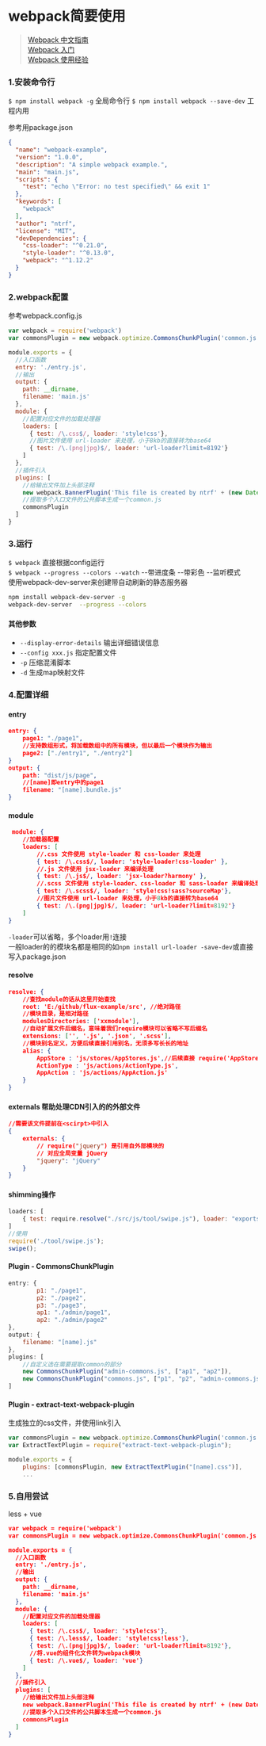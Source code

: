 # webpack简要使用
>[Webpack 中文指南](http://zhaoda.net/webpack-handbook/index.html)  
>[Webpack 入门](http://www.cnblogs.com/vajoy/p/4650467.html)  
>[Webpack 使用经验](http://www.cnblogs.com/giveiris/p/5237080.html)  

### 1.安装命令行
`$ npm install webpack -g` 全局命令行
`$ npm install webpack --save-dev` 工程内用

参考用package.json
```json
{
  "name": "webpack-example",
  "version": "1.0.0",
  "description": "A simple webpack example.",
  "main": "main.js",
  "scripts": {
    "test": "echo \"Error: no test specified\" && exit 1"
  },
  "keywords": [
    "webpack"
  ],
  "author": "ntrf",
  "license": "MIT",
  "devDependencies": {
    "css-loader": "^0.21.0",
    "style-loader": "^0.13.0",
    "webpack": "^1.12.2"
  }
}
```

### 2.webpack配置
参考webpack.config.js
```js
var webpack = require('webpack')
var commonsPlugin = new webpack.optimize.CommonsChunkPlugin('common.js');

module.exports = {
  //入口函数
  entry: './entry.js',
  //输出
  output: {
    path: __dirname,
    filename: 'main.js'
  },
  module: {
    //配置对应文件的加载处理器
    loaders: [
      { test: /\.css$/, loader: 'style!css'},
      //图片文件使用 url-loader 来处理，小于8kb的直接转为base64
      { test: /\.(png|jpg)$/, loader: 'url-loader?limit=8192'}
    ]
  },
  //插件引入
  plugins: [
    //给输出文件加上头部注释
    new webpack.BannerPlugin('This file is created by ntrf' + (new Date()).getTime()),
    //提取多个入口文件的公共脚本生成一个common.js
    commonsPlugin
  ]
}
```

### 3.运行
`$ webpack` 直接根据config运行  
`$ webpack --progress --colors --watch` --带进度条 --带彩色 --监听模式  
使用webpack-dev-server来创建带自动刷新的静态服务器  
```bash
npm install webpack-dev-server -g
webpack-dev-server  --progress --colors
```

#### 其他参数
+ `--display-error-details` 输出详细错误信息
+ `--config xxx.js` 指定配置文件
+ `-p` 压缩混淆脚本
+ `-d` 生成map映射文件 

### 4.配置详细
#### entry
```json
entry: {
    page1: "./page1",
    //支持数组形式，将加载数组中的所有模块，但以最后一个模块作为输出
    page2: ["./entry1", "./entry2"]
}
output: {
    path: "dist/js/page",
    //[name]即entry中的page1
    filename: "[name].bundle.js"
}
```

#### module
```json
 module: {
    //加载器配置
    loaders: [
        //.css 文件使用 style-loader 和 css-loader 来处理
        { test: /\.css$/, loader: 'style-loader!css-loader' },
        //.js 文件使用 jsx-loader 来编译处理
        { test: /\.js$/, loader: 'jsx-loader?harmony' },
        //.scss 文件使用 style-loader、css-loader 和 sass-loader 来编译处理
        { test: /\.scss$/, loader: 'style!css!sass?sourceMap'},
        //图片文件使用 url-loader 来处理，小于8kb的直接转为base64
        { test: /\.(png|jpg)$/, loader: 'url-loader?limit=8192'}
    ]
}
```
`-loader`可以省略，多个loader用`!`连接  
一般loader的的模块名都是相同的如`npm install url-loader -save-dev`或直接写入package.json  

#### resolve
```json
resolve: {
    //查找module的话从这里开始查找
    root: 'E:/github/flux-example/src', //绝对路径
    //模块目录，是相对路径
    modulesDirectories: ['xxmodule'],
    //自动扩展文件后缀名，意味着我们require模块可以省略不写后缀名
    extensions: ['', '.js', '.json', '.scss'],
    //模块别名定义，方便后续直接引用别名，无须多写长长的地址
    alias: {
        AppStore : 'js/stores/AppStores.js',//后续直接 require('AppStore') 即可
        ActionType : 'js/actions/ActionType.js',
        AppAction : 'js/actions/AppAction.js'
    }
}
```

#### externals 帮助处理CDN引入的的外部文件
```json
//需要该文件提前在<scirpt>中引入
{
    externals: {
        // require("jquery") 是引用自外部模块的
        // 对应全局变量 jQuery
        "jquery": "jQuery"
    }
}
```

#### shimming操作
```js
loaders: [
    { test: require.resolve("./src/js/tool/swipe.js"), loader: "exports?swipe"}
]
//使用
require('./tool/swipe.js');
swipe();
```

#### Plugin - CommonsChunkPlugin
```js
entry: {
        p1: "./page1",
        p2: "./page2",
        p3: "./page3",
        ap1: "./admin/page1",
        ap2: "./admin/page2"
},
output: {
    filename: "[name].js"
},
plugins: [
    //自定义选在需要提取common的部分
    new CommonsChunkPlugin("admin-commons.js", ["ap1", "ap2"]),
    new CommonsChunkPlugin("commons.js", ["p1", "p2", "admin-commons.js"])
]
```

#### Plugin - extract-text-webpack-plugin
生成独立的css文件，并使用link引入  
```js
var commonsPlugin = new webpack.optimize.CommonsChunkPlugin('common.js');
var ExtractTextPlugin = require("extract-text-webpack-plugin");

module.exports = {
    plugins: [commonsPlugin, new ExtractTextPlugin("[name].css")],
    ...
```


### 5.自用尝试
less + vue  
```json
var webpack = require('webpack')
var commonsPlugin = new webpack.optimize.CommonsChunkPlugin('common.js');

module.exports = {
  //入口函数
  entry: './entry.js',
  //输出
  output: {
    path: __dirname,
    filename: 'main.js'
  },
  module: {
    //配置对应文件的加载处理器
    loaders: [
      { test: /\.css$/, loader: 'style!css'},
      { test: /\.less$/, loader: 'style!css!less'},
      { test: /\.(png|jpg)$/, loader: 'url-loader?limit=8192'},
      //将.vue的组件化文件转为webpack模块
      { test: /\.vue$/, loader: 'vue'}
    ]
  },
  //插件引入
  plugins: [
    //给输出文件加上头部注释
    new webpack.BannerPlugin('This file is created by ntrf' + (new Date()).getTime()),
    //提取多个入口文件的公共脚本生成一个common.js
    commonsPlugin
  ]
}
```







